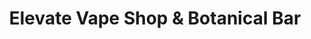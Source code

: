 ---
title: "Elevate Vape Shop & Botanical Bar"
url: /west-monroe/elevate-vape-shop-und-botanical-bar/
shop: E-Zigaretten
---